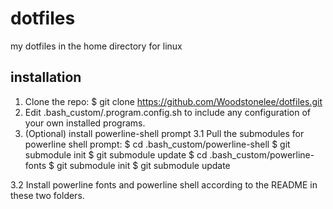 # dotfiles

my dotfiles in the home directory for linux

## installation

1. Clone the repo: 
$ git clone https://github.com/Woodstonelee/dotfiles.git
2. Edit .bash_custom/.program.config.sh to include any configuration
of your own installed programs.
3. (Optional) install powerline-shell prompt
  3.1 Pull the submodules for powerline shell prompt: 
$ cd .bash_custom/powerline-shell
$ git submodule init
$ git submodule update
$ cd .bash_custom/powerline-fonts
$ git submodule init
$ git submodule update 

  3.2 Install powerline fonts and powerline shell according to the README in these two folders.
